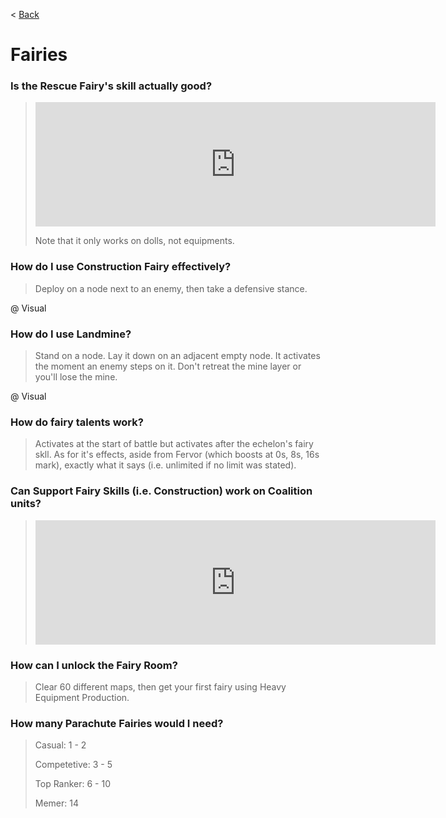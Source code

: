 < [Back](/GFL/mainpage)

# Fairies

### Is the Rescue Fairy's skill actually good?

> <iframe id="reddit-embed" src="https://www.redditmedia.com/r/girlsfrontline/comments/mgausk/weekly_commanders_lounge_march_30_2021/gsxx3gr/?depth=1&amp;showmore=false&amp;embed=true&amp;showmedia=false&amp;theme=dark" sandbox="allow-scripts allow-same-origin allow-popups" style="border: none;" height="199" width="640" scrolling="no"></iframe>
>
> Note that it only works on dolls, not equipments.

### How do I use Construction Fairy effectively?

> Deploy on a node next to an enemy, then take a defensive stance.

@ Visual

### How do I use Landmine?

> Stand on a node. Lay it down on an adjacent empty node. It activates the moment an enemy steps on it. Don't retreat the mine layer or you'll lose the mine.

@ Visual

### How do fairy talents work?

> Activates at the start of battle but activates after the echelon's fairy skll. As for it's effects, aside from Fervor (which boosts at 0s, 8s, 16s mark), exactly what it says (i.e. unlimited if no limit was stated).

### Can Support Fairy Skills (i.e. Construction) work on Coalition units?

> <iframe id="reddit-embed" src="https://www.redditmedia.com/r/girlsfrontline/comments/q1rscp/weekly_commanders_lounge_october_05_2021/hg4vntx/?depth=1&amp;showmore=false&amp;embed=true&amp;showmedia=false&amp;theme=dark" sandbox="allow-scripts allow-same-origin allow-popups" style="border: none;" height="199" width="640" scrolling="no"></iframe>

### How can I unlock the Fairy Room?

> Clear 60 different maps, then get your first fairy using Heavy Equipment Production.

### How many Parachute Fairies would I need?

> Casual: 1 - 2
>
> Competetive: 3 - 5
>
> Top Ranker: 6 - 10
>
> Memer: 14